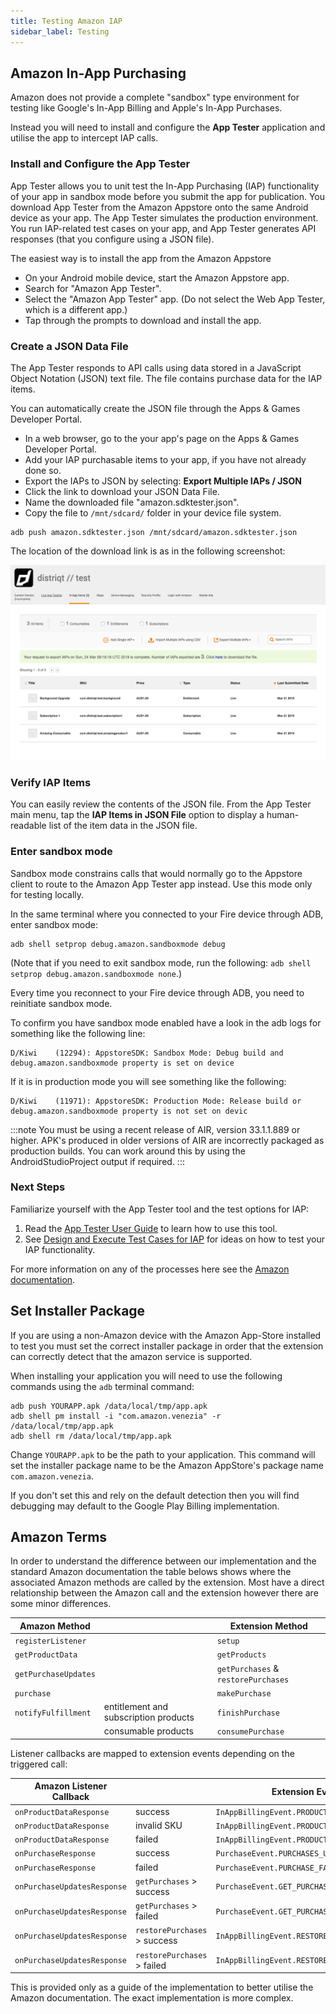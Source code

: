 ```yaml
---
title: Testing Amazon IAP
sidebar_label: Testing
---
```



## Amazon In-App Purchasing

Amazon does not provide a complete "sandbox" type environment for testing like Google's In-App Billing and Apple's In-App Purchases.  

Instead you will need to install and configure the **App Tester** application and utilise the app to intercept IAP calls.


### Install and Configure the App Tester

App Tester allows you to unit test the In-App Purchasing (IAP) functionality of your app in sandbox mode before you submit the app for publication. You download App Tester from the Amazon Appstore onto the same Android device as your app. The App Tester simulates the production environment. You run IAP-related test cases on your app, and App Tester generates API responses (that you configure using a JSON file).


The easiest way is to install the app from the Amazon Appstore

- On your Android mobile device, start the Amazon Appstore app.
- Search for "Amazon App Tester".
- Select the "Amazon App Tester" app. (Do not select the Web App Tester, which is a different app.)
- Tap through the prompts to download and install the app.


### Create a JSON Data File

The App Tester responds to API calls using data stored in a JavaScript Object Notation (JSON) text file. The file contains purchase data for the IAP items.

You can automatically create the JSON file through the Apps & Games Developer Portal.


- In a web browser, go to the your app's page on the Apps & Games Developer Portal.
- Add your IAP purchasable items to your app, if you have not already done so.
- Export the IAPs to JSON by selecting: **Export Multiple IAPs / JSON**
- Click the link to download your JSON Data File. 
- Name the downloaded file "amazon.sdktester.json".
- Copy the file to `/mnt/sdcard/` folder in your device file system.

```
adb push amazon.sdktester.json /mnt/sdcard/amazon.sdktester.json
```

The location of the download link is as in the following screenshot:

![](images/amazon-testing-download.png)


### Verify IAP Items

You can easily review the contents of the JSON file. From the App Tester main menu, tap the **IAP Items in JSON File** option to display a human-readable list of the item data in the JSON file.


### Enter sandbox mode

Sandbox mode constrains calls that would normally go to the Appstore client to route to the Amazon App Tester app instead. Use this mode only for testing locally.

In the same terminal where you connected to your Fire device through ADB, enter sandbox mode:

```
adb shell setprop debug.amazon.sandboxmode debug
```

(Note that if you need to exit sandbox mode, run the following: `adb shell setprop debug.amazon.sandboxmode none`.)

Every time you reconnect to your Fire device through ADB, you need to reinitiate sandbox mode.

To confirm you have sandbox mode enabled have a look in the adb logs for something like the following line:

```
D/Kiwi    (12294): AppstoreSDK: Sandbox Mode: Debug build and debug.amazon.sandboxmode property is set on device
```

If it is in production mode you will see something like the following:

```
D/Kiwi    (11971): AppstoreSDK: Production Mode: Release build or debug.amazon.sandboxmode property is not set on devic
```


:::note
You must be using a recent release of AIR, version 33.1.1.889 or higher. APK's produced in older versions of AIR are incorrectly packaged as production builds. You can work around this by using the AndroidStudioProject output if required.
:::


### Next Steps

Familiarize yourself with the App Tester tool and the test options for IAP:

1. Read the [App Tester User Guide](https://developer.amazon.com/docs/in-app-purchasing/iap-app-tester-user-guide.html) to learn how to use this tool.
2. See [Design and Execute Test Cases for IAP](https://developer.amazon.com/docs/in-app-purchasing/iap-design-test-cases.html) for ideas on how to test your IAP functionality.



For more information on any of the processes here see the [Amazon documentation](https://developer.amazon.com/docs/in-app-purchasing/iap-install-and-configure-app-tester.html).




## Set Installer Package

If you are using a non-Amazon device with the Amazon App-Store installed to test you must set the correct installer package in order that the extension can correctly detect that the amazon service is supported. 

When installing your application you will need to use the following commands using the `adb` terminal command:

```
adb push YOURAPP.apk /data/local/tmp/app.apk
adb shell pm install -i "com.amazon.venezia" -r /data/local/tmp/app.apk
adb shell rm /data/local/tmp/app.apk
```

Change `YOURAPP.apk` to be the path to your application. This command will set the installer package name to be the Amazon AppStore's package name `com.amazon.venezia`.

If you don't set this and rely on the default detection then you will find debugging may default to the Google Play Billing implementation.



## Amazon Terms

In order to understand the difference between our implementation and the standard Amazon documentation the table belows shows where the associated Amazon methods are called by the extension. Most have a direct relationship between the Amazon call and the extension however there are some minor differences. 

| Amazon Method | | Extension Method |
| --- | --- | --- |
| `registerListener` | | `setup` |
| `getProductData` | | `getProducts` |
| `getPurchaseUpdates` | | `getPurchases` & `restorePurchases`
| `purchase` | | `makePurchase` |
| `notifyFulfillment` | entitlement and subscription products | `finishPurchase` | 
| | consumable products | `consumePurchase` | 


Listener callbacks are mapped to extension events depending on the triggered call:

| Amazon Listener Callback | | Extension Event(s) |
| --- | --- | --- |
| `onProductDataResponse` | success | `InAppBillingEvent.PRODUCTS_LOADED` |
| `onProductDataResponse` | invalid SKU | `InAppBillingEvent.PRODUCT_INVALID` |
| `onProductDataResponse` | failed | `InAppBillingEvent.PRODUCTS_FAILED` |
| `onPurchaseResponse` | success | `PurchaseEvent.PURCHASES_UPDATED` |
| `onPurchaseResponse` | failed | `PurchaseEvent.PURCHASE_FAILED` |
| `onPurchaseUpdatesResponse` | `getPurchases` > success | `PurchaseEvent.GET_PURCHASES_COMPLETE` |
| `onPurchaseUpdatesResponse` | `getPurchases` > failed | `PurchaseEvent.GET_PURCHASES_FAILED` |
| `onPurchaseUpdatesResponse` | `restorePurchases` > success | `InAppBillingEvent.RESTORE_PURCHASES_SUCCESS` |
| `onPurchaseUpdatesResponse` | `restorePurchases` > failed | `InAppBillingEvent.RESTORE_PURCHASES_FAILED` |


This is provided only as a guide of the implementation to better utilise the Amazon documentation. The exact implementation is more complex.